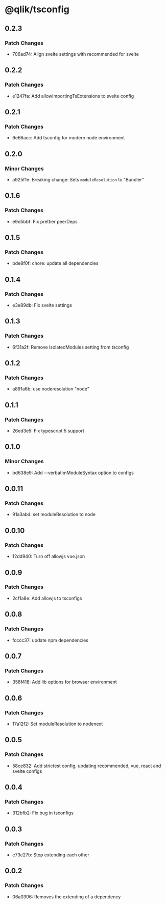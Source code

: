 # @qlik/tsconfig

## 0.2.3

### Patch Changes

- 706ad74: Align svelte settings with recommended for svelte

## 0.2.2

### Patch Changes

- e1247fa: Add allowImportingTsExtensions to svelte config

## 0.2.1

### Patch Changes

- 6e66acc: Add tsconfig for modern node environment

## 0.2.0

### Minor Changes

- a925f1e: Breaking change: Sets `moduleResolution` to "Bundler"

## 0.1.6

### Patch Changes

- e9d5bbf: Fix prettier peerDeps

## 0.1.5

### Patch Changes

- bde8f0f: chore: update all dependencies

## 0.1.4

### Patch Changes

- e3e89db: Fix svelte settings

## 0.1.3

### Patch Changes

- 6f31a2f: Remove isolatedModules setting from tsconfig

## 0.1.2

### Patch Changes

- a891a6b: use noderesolution "node"

## 0.1.1

### Patch Changes

- 26ed3e5: Fix typescript 5 support

## 0.1.0

### Minor Changes

- bd638e9: Add --verbatimModuleSyntax option to configs

## 0.0.11

### Patch Changes

- 91a3abd: set moduleResolution to node

## 0.0.10

### Patch Changes

- 12dd940: Turn off allowjs vue.json

## 0.0.9

### Patch Changes

- 2cf1a8e: Add allowjs to tsconfigs

## 0.0.8

### Patch Changes

- fcccc37: update npm dependencies

## 0.0.7

### Patch Changes

- 358f418: Add lib options for browser environment

## 0.0.6

### Patch Changes

- 17a12f2: Set moduleResolution to nodenext

## 0.0.5

### Patch Changes

- 58ce832: Add strictest config, updating recommended, vue, react and svelte configs

## 0.0.4

### Patch Changes

- 312bfb2: Fix bug in tsconfigs

## 0.0.3

### Patch Changes

- e73e27b: Stop extending each other

## 0.0.2

### Patch Changes

- 06a0306: Removes the extending of a dependency
